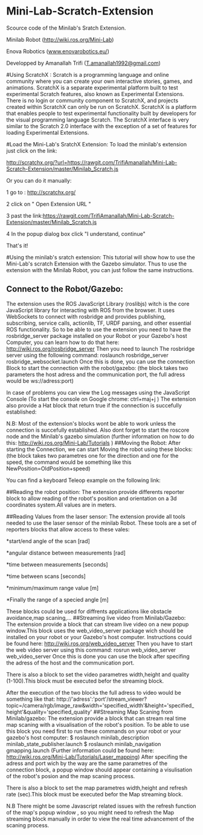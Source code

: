 # Mini-Lab-Scratch-Extension
Scource code of the Minilab's Sratch Extension.

Minilab Robot (http://wiki.ros.org/Mini-Lab)

Enova Robotics (www.enovarobotics.eu/)

Developped by Amanallah Trifi (T.amanallah1992@gmail.com)

#Using ScratchX :
Scratch is a programming language and online community where you can create your own interactive stories, games, and animations. ScratchX is a separate experimental platform built to test experimental Scratch features, also known as Experimental Extensions. There is no login or community component to ScratchX, and projects created within ScratchX can only be run on ScratchX.
ScratchX is a platform that enables people to test experimental functionality built by developers for the visual programming language Scratch.
The ScratchX interface is very similar to the Scratch 2.0 interface with the exception of a set of features for loading Experimental Extensions.

#Load the Mini-Lab's SratchX Extension: 
To load the minilab's extension just click on the link:

http://scratchx.org/?url=https://rawgit.com/TrifiAmanallah/Mini-Lab-Scratch-Extension/master/Minilab_Scratch.js

Or you can do it manually:

 1 go to : http://scratchx.org/
 
 2 click on " Open Extension URL "
 
 3 past the link:https://rawgit.com/TrifiAmanallah/Mini-Lab-Scratch-Extension/master/Minilab_Scratch.js
 
 4 In the popup dialog box click "I understand, continue"
 
 That's it!
 
 #Using the minilab's sratch extension:
 This tutorial will show how to use the Mini-Lab's scratch Extension with the Gazebo simulator. Thus to use the extension with the Minilab Robot, you can just follow the same instructions.
 ## Connect to the Robot/Gazebo:
The extension uses  the ROS JavaScript Library (roslibjs) witch is the core JavaScript library for interacting with ROS from the browser. It uses WebSockets to connect with rosbridge and provides publishing, subscribing, service calls, actionlib, TF, URDF parsing, and other essential ROS functionality.
So to be able to use the extension you need to have the rosbridge_server package installed on your Robot or your   Gazebo's host Computer, you can learn how to do that here:
http://wiki.ros.org/rosbridge_server
Then you need to launch The rosbridge server using the following command:
roslaunch rosbridge_server rosbridge_websocket.launch
Once this is done, you can use the connection Block to start the connection with the robot/gazebo:
(the block takes two parameters the host adress and the communication port, the full adress would be
ws://adress:port) 

In case of problems you can view the Log messages using the JavaScript Console 
(To start the console on Google chrome: ctrl+maj+j )
The extension also provide a Hat block that return true if the connection is succefully established:

N.B: Most of the extension's blocks wont be able to work unless the connection is succefully established.
Also dont forget to start the roscore node and the Minilab's gazebo simulation
(further information on how to do this: http://wiki.ros.org/Mini-Lab/Tutorials )
##Moving the Robot:
After starting the Connection, we can start Moving the robot using these blocks:
(the block takes two parametres one for the direction and one for the speed, the command would be something like this NewPosition=OldPosition+speed)

You can find a keyboard Teleop example on the following link:

##Reading the robot position:
The extension provide differents reporter block to allow reading of the robot's position and orientation on a 3d coordinates system.All values are in meters. 

##Reading Values from the laser sensor:
The extension provide all tools needed to use the laser sensor of the minilab Robot. These tools are a set of reporters blocks that allow access to these vales:

*start/end angle of the scan [rad]

*angular distance between measurements [rad]

*time between measurements [seconds]

*time between scans [seconds]

*minimum/maximum range value [m]

*Finally the range of a specied angle [m]

These blocks could be used for diffrents applications like obstacle avoidance,map scaning,...
##Streaming live video from Minilab/Gazebo:
The extension provide a block that can stream live video on a new popup window.This block uses the web_video_server package wich should be installed on your robot or your Gazebo's host computer. Instructions could be found here:
http://wiki.ros.org/web_video_server
Then you have to start the web video server using this command:
rosrun web_video_server web_video_server
Once this is done you can use the block after specifing the adress of the host and the communication port.

There is also a block to set the video parametres width,height and quality (1-100).This block must be executed befor the streaming block.

After the execution of the two blocks the full adress to video would be something like that: 
http://'adress':'port'/stream_viewer?topic=/camera/rgb/image_raw&width='specified_width'&height='specified_height'&quality='specified_quality'
##Streaming Map Scaning from Minilab/gazebo:
The extension provide a block that can stream real time map scaning with a visualisation of the robot's position.
To be able to use this block you need first to run these commands on your robot or your gazebo's host computer:
$ roslaunch minilab_description minilab_state_publisher.launch
$ roslaunch minilab_navigation gmapping.launch
(Further information could be found here: http://wiki.ros.org/Mini-Lab/Tutorials/Laser_mapping)
After specifing the adress and port wich by the way are the same parametres of the connection block, a popup window should appear containing a visulisation of the robot's posion and the map scaning process.

There is also a block to set the map parametres width,height and refresh rate (sec).This block must be executed befor the Map streaming block.

N.B There might be some Javascript related issues with the refresh function of the map's popup window , so you might need to refresh the Map streaming block manually in order to view the real time advancement of the scaning process. 


  
 
 
 
 
 
